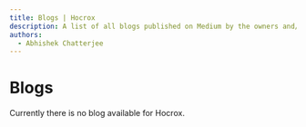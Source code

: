 ```yaml
---
title: Blogs | Hocrox
description: A list of all blogs published on Medium by the owners and/or contributors.
authors:
  - Abhishek Chatterjee
---
```


# Blogs

Currently there is no blog available for Hocrox.
